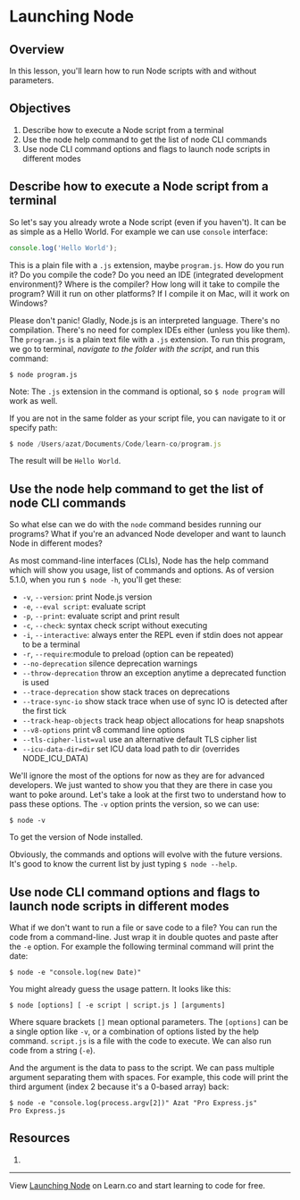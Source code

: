# Launching Node

## Overview

In this lesson, you'll learn how to run Node scripts with and without parameters.

## Objectives

1. Describe how to execute a Node script from a terminal
1. Use the node help command to get the list of node CLI commands
1. Use node CLI command options and flags to launch node scripts in different modes

## Describe how to execute a Node script from a terminal

So let's say you already wrote a Node script (even if you haven't). It can be as simple as a Hello World. For example we can use `console` interface:

```js
console.log('Hello World');
```

This is a plain file with a `.js` extension, maybe `program.js`. How do you run it? Do you compile the code? Do you need an IDE (integrated development environment)? Where is the compiler? How long will it take to compile the program? Will it run on other platforms? If I compile it on Mac, will it work on Windows?

Please don't panic! Gladly, Node.js is an interpreted language. There's no compilation. There's no need for complex IDEs either (unless you like them). The `program.js` is a plain text file with a `.js` extension. To run this program, we go to terminal, *navigate to the folder with the script*, and run this command:

```
$ node program.js
```

Note: The `.js` extension in the command is optional, so `$ node program` will work as well.

If you are not in the same folder as your script file, you can navigate to it or specify path:

```js
$ node /Users/azat/Documents/Code/learn-co/program.js
```

The result will be `Hello World`.

## Use the node help command to get the list of node CLI commands

So what else can we do with the `node` command besides running our programs? What if you're an advanced Node developer and want to launch Node in different modes?

As most command-line interfaces (CLIs), Node has the help command which will show you usage, list of commands and options. As of version 5.1.0, when you run `$ node -h`, you'll get these:

* `-v`, `--version`: print Node.js version
* `-e`, `--eval script`: evaluate script
* `-p`, `--print`: evaluate script and print result
* `-c`, `--check`: syntax check script without executing
* `-i`, `--interactive`: always enter the REPL even if stdin does not appear to be a terminal
* `-r`, `--require`:module to preload (option can be repeated)
* `--no-deprecation`      silence deprecation warnings
* `--throw-deprecation`   throw an exception anytime a deprecated function is used
* `--trace-deprecation`   show stack traces on deprecations
* `--trace-sync-io`       show stack trace when use of sync IO is detected after the first tick
* `--track-heap-objects`  track heap object allocations for heap snapshots
* `--v8-options`          print v8 command line options
* `--tls-cipher-list=val` use an alternative default TLS cipher list
* `--icu-data-dir=dir`    set ICU data load path to dir (overrides NODE_ICU_DATA)

We'll ignore the most of the options for now as they are for advanced developers. We just wanted to show you that they are there in case you want to poke around. Let's take a look at the first two to understand how to pass these options. The `-v` option prints the version, so we can use:

```
$ node -v
```

To get the version of Node installed.

Obviously, the commands and options will evolve with the future versions. It's good to know the current list by just typing `$ node --help`.

## Use node CLI command options and flags to launch node scripts in different modes

What if we don't want to run a file or save code to a file? You can run the code from a command-line. Just wrap it in double quotes and paste after the `-e` option. For example the following terminal command will print the date:

```
$ node -e "console.log(new Date)"
```

You might already guess the usage pattern. It looks like this:

```
$ node [options] [ -e script | script.js ] [arguments]
```

Where square brackets `[]` mean optional parameters. The `[options]` can be a single option like `-v`, or a combination of options listed by the help command. `script.js` is a file with the code to execute. We can also run code from a string (`-e`).

And the argument is the data to pass to the script. We can pass multiple argument separating them with spaces. For example, this code will print the third argument (index 2 because it's a 0-based array) back:

```
$ node -e "console.log(process.argv[2])" Azat "Pro Express.js"
Pro Express.js
```


## Resources

1.  

---

View <a href='https://learn.co/lessons/node-overview' data-visibility='hidden'>Launching Node</a> on Learn.co and start learning to code for free.

